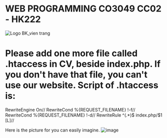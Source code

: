 # WEB PROGRAMMING CO3049 CC02 - HK222
![Logo BK_vien trang](https://user-images.githubusercontent.com/118788200/232408088-ee2968b0-7f18-4867-a858-6ffcfe29dc04.png)

# Please add one more file called .htaccess in CV, beside index.php. If you don't have that file, you can't use our website. Script of .htaccess is: 

RewriteEngine On//
RewriteCond %{REQUEST_FILENAME} !-f//
RewriteCond %{REQUEST_FILENAME} !-d//
RewriteRule ^(.*)$ index.php/$1 [L]//

Here is the picture for you can easily imagine.
![image](https://user-images.githubusercontent.com/118788200/233902964-d789503b-3754-4f4d-ac3a-aef3bbe51288.png)

